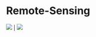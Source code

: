 # Remote-Sensing

![](https://github.com/Aliarcher/Remote-Sensing/assets/53465519/e97f005e-661f-441e-8395-f46d88875328) | ![](https://github.com/Aliarcher/Remote-Sensing/assets/53465519/b02ddf58-5288-4406-8b09-32dd00961696)

